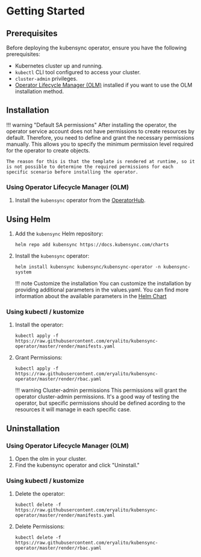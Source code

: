# Getting Started

## Prerequisites

Before deploying the kubensync operator, ensure you have the following prerequisites:

- Kubernetes cluster up and running.
- `kubectl` CLI tool configured to access your cluster.
- `cluster-admin` privileges.
- [Operator Lifecycle Manager (OLM)](https://github.com/operator-framework/operator-lifecycle-manager) installed if you want to use the OLM installation method.

## Installation

!!! warning "Default SA permissions"
    After installing the operator, the operator service account does not have permissions to create resources by default. Therefore, you need to define and grant the necessary permissions manually. This allows you to specify the minimum permission level required for the operator to create objects.

    The reason for this is that the template is rendered at runtime, so it is not possible to determine the required permissions for each specific scenario before installing the operator.

### Using Operator Lifecycle Manager (OLM)

1. Install the `kubensync` operator from the [OperatorHub](https://operatorhub.io/operator/kubensync).

## Using Helm

1. Add the `kubensync` Helm repository:
    ```{ .bash }
    helm repo add kubensync https://docs.kubensync.com/charts
    ```
2. Install the `kubensync` operator:
    ```{ .bash }
    helm install kubensync kubensync/kubensync-operator -n kubensync-system
    ```

    !!! note Customize the installation
        You can customize the installation by providing additional parameters in the values.yaml. You can find more information about the available parameters in the [Helm Chart](https://github.com/eryalito/kubensync-operator/tree/master/chart)

### Using kubectl / kustomize

1. Install the operator:
    ```{ .bash } 
    kubectl apply -f https://raw.githubusercontent.com/eryalito/kubensync-operator/master/render/manifests.yaml
    ```
2. Grant Permissions: 
    ``` { .bash }
    kubectl apply -f https://raw.githubusercontent.com/eryalito/kubensync-operator/master/render/rbac.yaml
    ```

    !!! warning Cluster-admin permissions
        This permissions will grant the operator cluster-admin permissions. It's a good way of testing the operator, but specific permissions should be defined acording to the resources it will manage in each specific case.

## Uninstallation

### Using Operator Lifecycle Manager (OLM)
1. Open the olm in your cluster.
2. Find the kubensync operator and click "Uninstall."

### Using kubectl / kustomize

1. Delete the operator:
    ```{ .bash } 
    kubectl delete -f https://raw.githubusercontent.com/eryalito/kubensync-operator/master/render/manifests.yaml
    ```
2. Delete Permissions: 
    ``` { .bash }
    kubectl delete -f https://raw.githubusercontent.com/eryalito/kubensync-operator/master/render/rbac.yaml
    ```